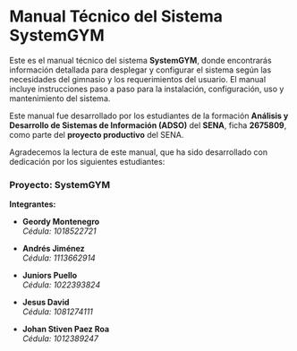 # Manual Técnico del Sistema **SystemGYM**

Este es el manual técnico del sistema **SystemGYM**, donde encontrarás información detallada para desplegar y configurar el sistema según las necesidades del gimnasio y los requerimientos del usuario. El manual incluye instrucciones paso a paso para la instalación, configuración, uso y mantenimiento del sistema.

Este manual fue desarrollado por los estudiantes de la formación **Análisis y Desarrollo de Sistemas de Información (ADSO)** del **SENA**, ficha **2675809**, como parte del **proyecto productivo** del SENA.

Agradecemos la lectura de este manual, que ha sido desarrollado con dedicación por los siguientes estudiantes:

### Proyecto: **SystemGYM**

**Integrantes:**

- **Geordy Montenegro**  
  *Cédula: 1018522721*

- **Andrés Jiménez**  
  *Cédula: 1113662914*

- **Juniors Puello**  
  *Cédula: 1022393824*

- **Jesus David**  
  *Cédula: 1081274111*

- **Johan Stiven Paez Roa**  
  *Cédula: 1012389247*

